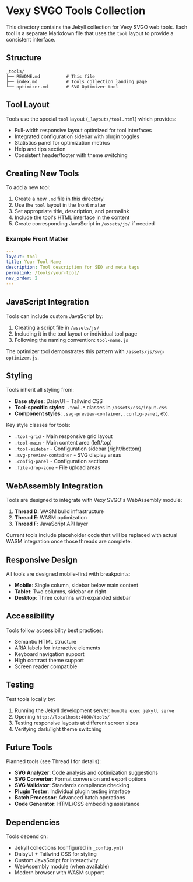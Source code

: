 # Vexy SVGO Tools Collection

This directory contains the Jekyll collection for Vexy SVGO web tools. Each tool is a separate Markdown file that uses the `tool` layout to provide a consistent interface.

## Structure

```
_tools/
├── README.md          # This file
├── index.md           # Tools collection landing page
└── optimizer.md       # SVG Optimizer tool
```

## Tool Layout

Tools use the special `tool` layout (`_layouts/tool.html`) which provides:

- Full-width responsive layout optimized for tool interfaces
- Integrated configuration sidebar with plugin toggles
- Statistics panel for optimization metrics
- Help and tips section
- Consistent header/footer with theme switching

## Creating New Tools

To add a new tool:

1. Create a new `.md` file in this directory
2. Use the `tool` layout in the front matter
3. Set appropriate title, description, and permalink
4. Include the tool's HTML interface in the content
5. Create corresponding JavaScript in `/assets/js/` if needed

### Example Front Matter

```yaml
---
layout: tool
title: Your Tool Name
description: Tool description for SEO and meta tags
permalink: /tools/your-tool/
nav_order: 2
---
```

## JavaScript Integration

Tools can include custom JavaScript by:

1. Creating a script file in `/assets/js/`
2. Including it in the tool layout or individual tool page
3. Following the naming convention: `tool-name.js`

The optimizer tool demonstrates this pattern with `/assets/js/svg-optimizer.js`.

## Styling

Tools inherit all styling from:

- **Base styles**: DaisyUI + Tailwind CSS
- **Tool-specific styles**: `.tool-*` classes in `/assets/css/input.css`
- **Component styles**: `.svg-preview-container`, `.config-panel`, etc.

Key style classes for tools:

- `.tool-grid` - Main responsive grid layout
- `.tool-main` - Main content area (left/top)
- `.tool-sidebar` - Configuration sidebar (right/bottom)
- `.svg-preview-container` - SVG display areas
- `.config-panel` - Configuration sections
- `.file-drop-zone` - File upload areas

## WebAssembly Integration

Tools are designed to integrate with Vexy SVGO's WebAssembly module:

1. **Thread D**: WASM build infrastructure
2. **Thread E**: WASM optimization
3. **Thread F**: JavaScript API layer

Current tools include placeholder code that will be replaced with actual WASM integration once those threads are complete.

## Responsive Design

All tools are designed mobile-first with breakpoints:

- **Mobile**: Single column, sidebar below main content
- **Tablet**: Two columns, sidebar on right
- **Desktop**: Three columns with expanded sidebar

## Accessibility

Tools follow accessibility best practices:

- Semantic HTML structure
- ARIA labels for interactive elements
- Keyboard navigation support
- High contrast theme support
- Screen reader compatible

## Testing

Test tools locally by:

1. Running the Jekyll development server: `bundle exec jekyll serve`
2. Opening `http://localhost:4000/tools/`
3. Testing responsive layouts at different screen sizes
4. Verifying dark/light theme switching

## Future Tools

Planned tools (see Thread I for details):

- **SVG Analyzer**: Code analysis and optimization suggestions
- **SVG Converter**: Format conversion and export options
- **SVG Validator**: Standards compliance checking
- **Plugin Tester**: Individual plugin testing interface
- **Batch Processor**: Advanced batch operations
- **Code Generator**: HTML/CSS embedding assistance

## Dependencies

Tools depend on:

- Jekyll collections (configured in `_config.yml`)
- DaisyUI + Tailwind CSS for styling
- Custom JavaScript for interactivity
- WebAssembly module (when available)
- Modern browser with WASM support